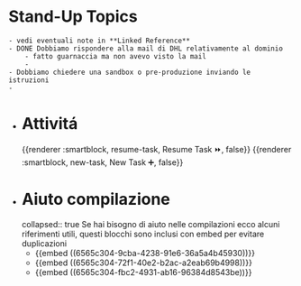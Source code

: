 # Stand-Up Topics
	- vedi eventuali note in **Linked Reference**
	- DONE Dobbiamo rispondere alla mail di DHL relativamente al dominio
		- fatto guarnaccia ma non avevo visto la mail
		-
	- Dobbiamo chiedere una sandbox o pre-produzione inviando le istruzioni
	-
- # Attivitá
  {{renderer :smartblock, resume-task, Resume Task ⏩️, false}} {{renderer :smartblock, new-task, New Task ➕, false}}
- # Aiuto compilazione
  collapsed:: true
  Se hai bisogno di aiuto nelle compilazioni ecco alcuni riferimenti utili, questi blocchi sono inclusi con embed per evitare duplicazioni
	- {{embed ((6565c304-9cba-4238-91e6-36a5a4b45930))}}
	- {{embed ((6565c304-72f1-40e2-b2ac-a2eab69b4998))}}
	- {{embed ((6565c304-fbc2-4931-ab16-96384d8543be))}}